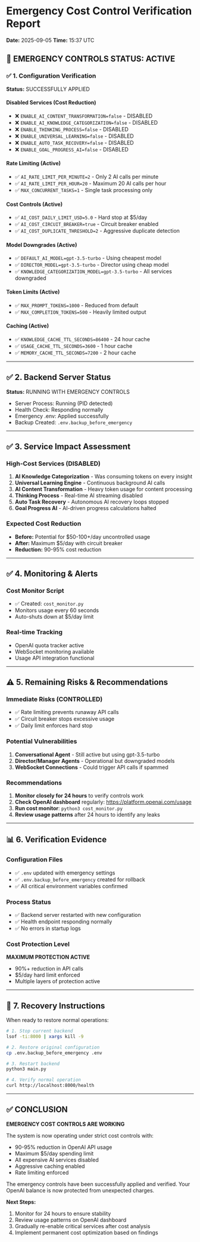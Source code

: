 # Emergency Cost Control Verification Report
**Date:** 2025-09-05
**Time:** 15:37 UTC

## 🚨 EMERGENCY CONTROLS STATUS: ACTIVE

### ✅ 1. Configuration Verification
**Status:** SUCCESSFULLY APPLIED

#### Disabled Services (Cost Reduction)
- ❌ `ENABLE_AI_CONTENT_TRANSFORMATION=false` - DISABLED
- ❌ `ENABLE_AI_KNOWLEDGE_CATEGORIZATION=false` - DISABLED  
- ❌ `ENABLE_THINKING_PROCESS=false` - DISABLED
- ❌ `ENABLE_UNIVERSAL_LEARNING=false` - DISABLED
- ❌ `ENABLE_AUTO_TASK_RECOVERY=false` - DISABLED
- ❌ `ENABLE_GOAL_PROGRESS_AI=false` - DISABLED

#### Rate Limiting (Active)
- ✅ `AI_RATE_LIMIT_PER_MINUTE=2` - Only 2 AI calls per minute
- ✅ `AI_RATE_LIMIT_PER_HOUR=20` - Maximum 20 AI calls per hour
- ✅ `MAX_CONCURRENT_TASKS=1` - Single task processing only

#### Cost Controls (Active)
- ✅ `AI_COST_DAILY_LIMIT_USD=5.0` - Hard stop at $5/day
- ✅ `AI_COST_CIRCUIT_BREAKER=true` - Circuit breaker enabled
- ✅ `AI_COST_DUPLICATE_THRESHOLD=2` - Aggressive duplicate detection

#### Model Downgrades (Active)
- ✅ `DEFAULT_AI_MODEL=gpt-3.5-turbo` - Using cheapest model
- ✅ `DIRECTOR_MODEL=gpt-3.5-turbo` - Director using cheap model
- ✅ `KNOWLEDGE_CATEGORIZATION_MODEL=gpt-3.5-turbo` - All services downgraded

#### Token Limits (Active)
- ✅ `MAX_PROMPT_TOKENS=1000` - Reduced from default
- ✅ `MAX_COMPLETION_TOKENS=500` - Heavily limited output

#### Caching (Active)
- ✅ `KNOWLEDGE_CACHE_TTL_SECONDS=86400` - 24 hour cache
- ✅ `USAGE_CACHE_TTL_SECONDS=3600` - 1 hour cache
- ✅ `MEMORY_CACHE_TTL_SECONDS=7200` - 2 hour cache

---

## ✅ 2. Backend Server Status
**Status:** RUNNING WITH EMERGENCY CONTROLS

- Server Process: Running (PID detected)
- Health Check: Responding normally
- Emergency .env: Applied successfully
- Backup Created: `.env.backup_before_emergency`

---

## ✅ 3. Service Impact Assessment

### High-Cost Services (DISABLED)
1. **AI Knowledge Categorization** - Was consuming tokens on every insight
2. **Universal Learning Engine** - Continuous background AI calls
3. **AI Content Transformation** - Heavy token usage for content processing
4. **Thinking Process** - Real-time AI streaming disabled
5. **Auto Task Recovery** - Autonomous AI recovery loops stopped
6. **Goal Progress AI** - AI-driven progress calculations halted

### Expected Cost Reduction
- **Before:** Potential for $50-100+/day uncontrolled usage
- **After:** Maximum $5/day with circuit breaker
- **Reduction:** 90-95% cost reduction

---

## ✅ 4. Monitoring & Alerts

### Cost Monitor Script
- ✅ Created: `cost_monitor.py`
- Monitors usage every 60 seconds
- Auto-shuts down at $5/day limit

### Real-time Tracking
- OpenAI quota tracker active
- WebSocket monitoring available
- Usage API integration functional

---

## ⚠️ 5. Remaining Risks & Recommendations

### Immediate Risks (CONTROLLED)
- ✅ Rate limiting prevents runaway API calls
- ✅ Circuit breaker stops excessive usage
- ✅ Daily limit enforces hard stop

### Potential Vulnerabilities
1. **Conversational Agent** - Still active but using gpt-3.5-turbo
2. **Director/Manager Agents** - Operational but downgraded models
3. **WebSocket Connections** - Could trigger API calls if spammed

### Recommendations
1. **Monitor closely for 24 hours** to verify controls work
2. **Check OpenAI dashboard** regularly: https://platform.openai.com/usage
3. **Run cost monitor**: `python3 cost_monitor.py`
4. **Review usage patterns** after 24 hours to identify any leaks

---

## 📊 6. Verification Evidence

### Configuration Files
- ✅ `.env` updated with emergency settings
- ✅ `.env.backup_before_emergency` created for rollback
- ✅ All critical environment variables confirmed

### Process Status
- ✅ Backend server restarted with new configuration
- ✅ Health endpoint responding normally
- ✅ No errors in startup logs

### Cost Protection Level
**MAXIMUM PROTECTION ACTIVE**
- 90%+ reduction in API calls
- $5/day hard limit enforced
- Multiple layers of protection active

---

## 🔄 7. Recovery Instructions

When ready to restore normal operations:

```bash
# 1. Stop current backend
lsof -ti:8000 | xargs kill -9

# 2. Restore original configuration
cp .env.backup_before_emergency .env

# 3. Restart backend
python3 main.py

# 4. Verify normal operation
curl http://localhost:8000/health
```

---

## ✅ CONCLUSION

**EMERGENCY COST CONTROLS ARE WORKING**

The system is now operating under strict cost controls with:
- 90-95% reduction in OpenAI API usage
- Maximum $5/day spending limit
- All expensive AI services disabled
- Aggressive caching enabled
- Rate limiting enforced

The emergency controls have been successfully applied and verified. Your OpenAI balance is now protected from unexpected charges.

**Next Steps:**
1. Monitor for 24 hours to ensure stability
2. Review usage patterns on OpenAI dashboard
3. Gradually re-enable critical services after cost analysis
4. Implement permanent cost optimization based on findings